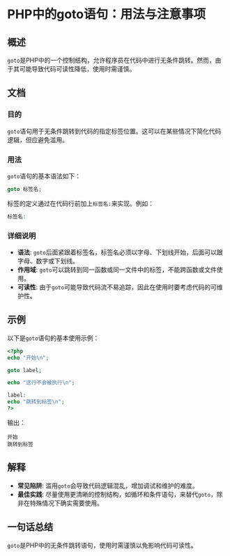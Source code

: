 <!--
Meta Description: # PHP中的goto语句：用法与注意事项 ## 概述 `goto`是PHP中的一个控制结构，允许程序员在代码中进行无条件跳转。然而，由于其可能导致代码可读性降低，使用时需谨慎。 ## 文档 ### 目的 `goto`语句用于无条件跳转到代码的指定标签位置。这可以在某些情况下简化代码逻辑，但应避免滥...
Meta Keywords: goto, php, 标签名, echo, label
-->

# PHP中的goto语句：用法与注意事项

## 概述
`goto`是PHP中的一个控制结构，允许程序员在代码中进行无条件跳转。然而，由于其可能导致代码可读性降低，使用时需谨慎。

## 文档
### 目的
`goto`语句用于无条件跳转到代码的指定标签位置。这可以在某些情况下简化代码逻辑，但应避免滥用。

### 用法
`goto`语句的基本语法如下：

```php
goto 标签名;
```

标签的定义通过在代码行前加上`标签名:`来实现。例如：

```php
标签名:
```

### 详细说明
- **语法**: `goto`后面紧跟着标签名，标签名必须以字母、下划线开始，后面可以跟字母、数字或下划线。
- **作用域**: `goto`可以跳转到同一函数或同一文件中的标签，不能跨函数或文件使用。
- **可读性**: 由于`goto`可能导致代码流不易追踪，因此在使用时要考虑代码的可维护性。

## 示例
以下是`goto`语句的基本使用示例：

```php
<?php
echo "开始\n";

goto label;

echo "这行不会被执行\n";

label:
echo "跳转到标签\n";
?>
```

输出：
```
开始
跳转到标签
```

## 解释
- **常见陷阱**: 滥用`goto`会导致代码逻辑混乱，增加调试和维护的难度。
- **最佳实践**: 尽量使用更清晰的控制结构，如循环和条件语句，来替代`goto`，除非在特殊情况下确实需要使用。

## 一句话总结
`goto`是PHP中的无条件跳转语句，使用时需谨慎以免影响代码可读性。